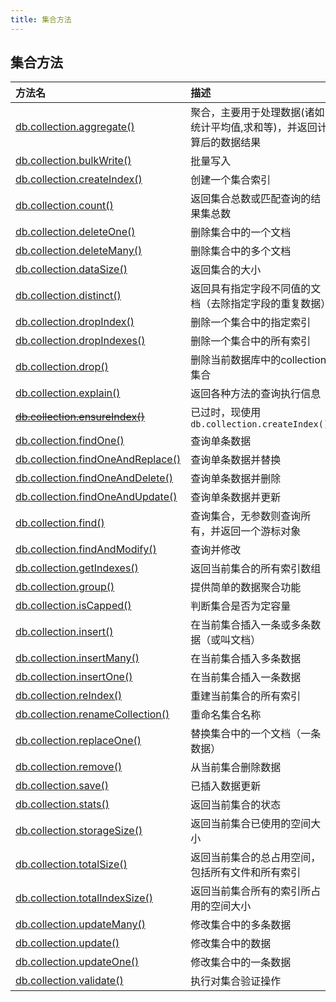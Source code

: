 ```yaml
---
title: 集合方法
---
```




## 集合方法

| 方法名                                                       | 描述                                                         |
| :----------------------------------------------------------- | :----------------------------------------------------------- |
| [db.collection.aggregate()](https://www.mongodb.org.cn/manual/5.html) | 聚合，主要用于处理数据(诸如统计平均值,求和等)，并返回计算后的数据结果 |
| [db.collection.bulkWrite()](https://www.mongodb.org.cn/manual/6.html) | 批量写入                                                     |
| [db.collection.createIndex()](https://www.mongodb.org.cn/manual/24.html) | 创建一个集合索引                                             |
| [db.collection.count()](https://www.mongodb.org.cn/manual/7.html) | 返回集合总数或匹配查询的结果集总数                           |
| [db.collection.deleteOne()](https://www.mongodb.org.cn/manual/26.html) | 删除集合中的一个文档                                         |
| [db.collection.deleteMany()](https://www.mongodb.org.cn/manual/27.html) | 删除集合中的多个文档                                         |
| [db.collection.dataSize()](https://www.mongodb.org.cn/manual/25.html) | 返回集合的大小                                               |
| [db.collection.distinct()](https://www.mongodb.org.cn/manual/28.html) | 返回具有指定字段不同值的文档（去除指定字段的重复数据）       |
| [db.collection.dropIndex()](https://www.mongodb.org.cn/manual/30.html) | 删除一个集合中的指定索引                                     |
| [db.collection.dropIndexes()](https://www.mongodb.org.cn/manual/31.html) | 删除一个集合中的所有索引                                     |
| [db.collection.drop()](https://www.mongodb.org.cn/manual/29.html) | 删除当前数据库中的collection集合                             |
| [db.collection.explain()](https://www.mongodb.org.cn/manual/33.html) | 返回各种方法的查询执行信息                                   |
| [~~db.collection.ensureIndex()~~](https://www.mongodb.org.cn/manual/32.html) | 已过时，现使用`db.collection.createIndex()`                  |
| [db.collection.findOne()](https://www.mongodb.org.cn/manual/36.html) | 查询单条数据                                                 |
| [db.collection.findOneAndReplace()](https://www.mongodb.org.cn/manual/38.html) | 查询单条数据并替换                                           |
| [db.collection.findOneAndDelete()](https://www.mongodb.org.cn/manual/37.html) | 查询单条数据并删除                                           |
| [db.collection.findOneAndUpdate()](https://www.mongodb.org.cn/manual/39.html) | 查询单条数据并更新                                           |
| [db.collection.find()](https://www.mongodb.org.cn/manual/34.html) | 查询集合，无参数则查询所有，并返回一个游标对象               |
| [db.collection.findAndModify()](https://www.mongodb.org.cn/manual/35.html) | 查询并修改                                                   |
| [db.collection.getIndexes()](https://www.mongodb.org.cn/manual/40.html) | 返回当前集合的所有索引数组                                   |
| [db.collection.group()](https://www.mongodb.org.cn/manual/41.html) | 提供简单的数据聚合功能                                       |
| [db.collection.isCapped()](https://www.mongodb.org.cn/manual/45.html) | 判断集合是否为定容量                                         |
| [db.collection.insert()](https://www.mongodb.org.cn/manual/42.html) | 在当前集合插入一条或多条数据（或叫文档）                     |
| [db.collection.insertMany()](https://www.mongodb.org.cn/manual/44.html) | 在当前集合插入多条数据                                       |
| [db.collection.insertOne()](https://www.mongodb.org.cn/manual/43.html) | 在当前集合插入一条数据                                       |
| [db.collection.reIndex()](https://www.mongodb.org.cn/manual/46.html) | 重建当前集合的所有索引                                       |
| [db.collection.renameCollection()](https://www.mongodb.org.cn/manual/49.html) | 重命名集合名称                                               |
| [db.collection.replaceOne()](https://www.mongodb.org.cn/manual/47.html) | 替换集合中的一个文档（一条数据）                             |
| [db.collection.remove()](https://www.mongodb.org.cn/manual/48.html) | 从当前集合删除数据                                           |
| [db.collection.save()](https://www.mongodb.org.cn/manual/50.html) | 已插入数据更新                                               |
| [db.collection.stats()](https://www.mongodb.org.cn/manual/51.html) | 返回当前集合的状态                                           |
| [db.collection.storageSize()](https://www.mongodb.org.cn/manual/52.html) | 返回当前集合已使用的空间大小                                 |
| [db.collection.totalSize()](https://www.mongodb.org.cn/manual/53.html) | 返回当前集合的总占用空间，包括所有文件和所有索引             |
| [db.collection.totalIndexSize()](https://www.mongodb.org.cn/manual/54.html) | 返回当前集合所有的索引所占用的空间大小                       |
| [db.collection.updateMany()](https://www.mongodb.org.cn/manual/23.html) | 修改集合中的多条数据                                         |
| [db.collection.update()](https://www.mongodb.org.cn/manual/55.html) | 修改集合中的数据                                             |
| [db.collection.updateOne()](https://www.mongodb.org.cn/manual/56.html) | 修改集合中的一条数据                                         |
| [db.collection.validate()](https://www.mongodb.org.cn/manual/22.html) | 执行对集合验证操作                                           |             |
